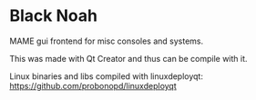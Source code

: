 # Black Noah
MAME gui frontend for misc consoles and systems.

This was made with Qt Creator and thus can be compile with it.

Linux binaries and libs compiled with linuxdeployqt:
https://github.com/probonopd/linuxdeployqt
